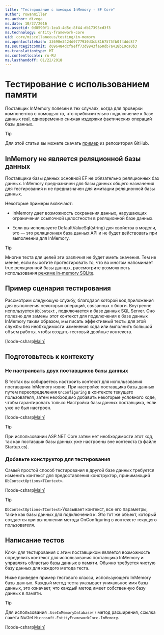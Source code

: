 ```yaml
---
title: "Тестирование с помощью InMemory - EF Core"
author: rowanmiller
ms.author: divega
ms.date: 10/27/2016
ms.assetid: 0d0590f1-1ea3-4d5c-8f44-db17395cd3f3
ms.technology: entity-framework-core
uid: core/miscellaneous/testing/in-memory
ms.openlocfilehash: 33690e3424d0777930d3cb8167575fb0f4ddd8f7
ms.sourcegitcommit: d096484dcf9eff73d9943fa60db7a418b10ca0b3
ms.translationtype: MT
ms.contentlocale: ru-RU
ms.lasthandoff: 01/22/2018
---
```

# <a name="testing-with-inmemory"></a>Тестирование с использованием памяти

Поставщик InMemory полезен в тех случаях, когда для проверки компонентов с помощью то, что приблизительно подключение к базе данных real, одновременно снижая издержки фактических операций базы данных.

> [!TIP]  
> Для этой статьи вы можете скачать [пример](https://github.com/aspnet/EntityFramework.Docs/tree/master/samples/core/Miscellaneous/Testing) из репозитория GitHub.

## <a name="inmemory-is-not-a-relational-database"></a>InMemory не является реляционной базы данных

Поставщики базы данных основной EF не обязательно реляционных баз данных. InMemory предназначен для базы данных общего назначения для тестирования и не предназначен для имитации реляционной базы данных.

Некоторые примеры включают:
* InMemory дает возможность сохранения данных, нарушающих ограничения ссылочной целостности в реляционной базе данных.

* Если вы используете DefaultValueSql(string) для свойства в модели, это — это реляционная база данных API и не будет действовать при выполнении для InMemory.

> [!TIP]  
> Многие теста для целей эти различия не будет иметь значения. Тем не менее, если вы хотите протестировать то, что во многом напоминает true реляционной базы данных, рассмотрите возможность использования [режиме in-memory SQLite](sqlite.md).

## <a name="example-testing-scenario"></a>Пример сценария тестирования

Рассмотрим следующую службу, благодаря которой код приложения для выполнения некоторых операций, связанных с блоги. Внутренне используется `DbContext` , подключается к базе данных SQL Server. Оно полезно для замены этот контекст для подключения к базе данных InMemory таким образом, мы писать эффективный тесты для этой службы без необходимости изменения кода или выполнить большой объем работы, чтобы создать тестовый двойные контекста.

[!code-csharp[Main](../../../../samples/core/Miscellaneous/Testing/BusinessLogic/BlogService.cs)]

## <a name="get-your-context-ready"></a>Подготовьтесь к контексту

### <a name="avoid-configuring-two-database-providers"></a>Не настраивать двух поставщиков базы данных

В тестах вы собираетесь настроить контекст для использования поставщика InMemory извне. При настройке поставщика базы данных путем переопределения `OnConfiguring` в контексте текущего пользователя, затем необходимо добавить некоторые условного коде, чтобы гарантировать только Настройка базы данных поставщика, если уже не был настроен.

[!code-csharp[Main](../../../../samples/core/Miscellaneous/Testing/BusinessLogic/BloggingContext.cs#OnConfiguring)]

> [!TIP]  
> При использовании ASP.NET Core затем нет необходимости этот код, так как поставщик базы данных уже настроены вне контекста (в файле Startup.cs).

### <a name="add-a-constructor-for-testing"></a>Добавьте конструктор для тестирования

Самый простой способ тестирования в другой базе данных требуется изменить контекст для предоставления конструктор, принимающий `DbContextOptions<TContext>`.

[!code-csharp[Main](../../../../samples/core/Miscellaneous/Testing/BusinessLogic/BloggingContext.cs#Constructors)]

> [!TIP]  
> `DbContextOptions<TContext>`Указывает контекст, все его параметры, такие как базы данных для подключения к. Это тот же объект, который создается при выполнении метода OnConfiguring в контексте текущего пользователя.

## <a name="writing-tests"></a>Написание тестов

Ключ для тестирования с этим поставщиком является возможность определить контекст для использования поставщика InMemory и управлять областью базы данных в памяти. Обычно требуется чистую базу данных для каждого метода теста.

Ниже приведен пример тестового класса, использующего InMemory базы данных. Каждый метод теста указывает уникальное имя базы данных, это означает, что каждый метод имеет собственную базу данных в памяти.

>[!TIP]
> Для использования `.UseInMemoryDatabase()` метод расширения, ссылка пакета NuGet `Microsoft.EntityFrameworkCore.InMemory`.

[!code-csharp[Main](../../../../samples/core/Miscellaneous/Testing/TestProject/InMemory/BlogServiceTests.cs)]
